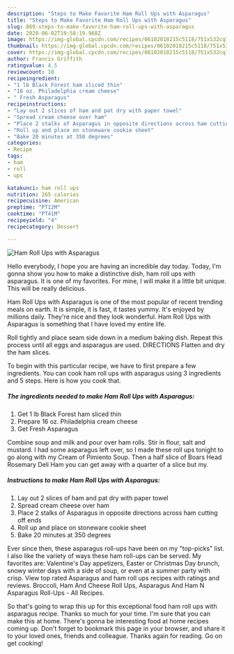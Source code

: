 ```yaml
---
description: "Steps to Make Favorite Ham Roll Ups with Asparagus"
title: "Steps to Make Favorite Ham Roll Ups with Asparagus"
slug: 869-steps-to-make-favorite-ham-roll-ups-with-asparagus
date: 2020-06-02T19:58:19.968Z
image: https://img-global.cpcdn.com/recipes/06102018215c5118/751x532cq70/ham-roll-ups-with-asparagus-recipe-main-photo.jpg
thumbnail: https://img-global.cpcdn.com/recipes/06102018215c5118/751x532cq70/ham-roll-ups-with-asparagus-recipe-main-photo.jpg
cover: https://img-global.cpcdn.com/recipes/06102018215c5118/751x532cq70/ham-roll-ups-with-asparagus-recipe-main-photo.jpg
author: Francis Griffith
ratingvalue: 4.5
reviewcount: 10
recipeingredient:
- "1 lb Black Forest ham sliced thin"
- "16 oz. Philadelphia cream cheese"
- " Fresh Asparagus"
recipeinstructions:
- "Lay out 2 slices of ham and pat dry with paper towel"
- "Spread cream cheese over ham"
- "Place 2 stalks of Asparagus in opposite directions across ham cutting off ends"
- "Roll up and place on stoneware cookie sheet"
- "Bake 20 minutes at 350 degrees"
categories:
- Recipe
tags:
- ham
- roll
- ups

katakunci: ham roll ups 
nutrition: 265 calories
recipecuisine: American
preptime: "PT12M"
cooktime: "PT41M"
recipeyield: "4"
recipecategory: Dessert

---
```



![Ham Roll Ups with Asparagus](https://img-global.cpcdn.com/recipes/06102018215c5118/751x532cq70/ham-roll-ups-with-asparagus-recipe-main-photo.jpg)

Hello everybody, I hope you are having an incredible day today. Today, I'm gonna show you how to make a distinctive dish, ham roll ups with asparagus. It is one of my favorites. For mine, I will make it a little bit unique. This will be really delicious.

Ham Roll Ups with Asparagus is one of the most popular of recent trending meals on earth. It is simple, it is fast, it tastes yummy. It's enjoyed by millions daily. They're nice and they look wonderful. Ham Roll Ups with Asparagus is something that I have loved my entire life.

Roll tightly and place seam side down in a medium baking dish. Repeat this process until all eggs and asparagus are used. DIRECTIONS Flatten and dry the ham slices.


To begin with this particular recipe, we have to first prepare a few ingredients. You can cook ham roll ups with asparagus using 3 ingredients and 5 steps. Here is how you cook that.

<!--inarticleads1-->

##### The ingredients needed to make Ham Roll Ups with Asparagus:

1. Get 1 lb Black Forest ham sliced thin
1. Prepare 16 oz. Philadelphia cream cheese
1. Get  Fresh Asparagus


Combine soup and milk and pour over ham rolls. Stir in flour, salt and mustard. I had some asparagus left over, so I made these roll ups tonight to go along with my Cream of Pimiento Soup. Then a half slice of Boars Head Rosemary Deli Ham you can get away with a quarter of a slice but my. 

<!--inarticleads2-->

##### Instructions to make Ham Roll Ups with Asparagus:

1. Lay out 2 slices of ham and pat dry with paper towel
1. Spread cream cheese over ham
1. Place 2 stalks of Asparagus in opposite directions across ham cutting off ends
1. Roll up and place on stoneware cookie sheet
1. Bake 20 minutes at 350 degrees


Ever since then, these asparagus roll-ups have been on my &#34;top-picks&#34; list. I also like the variety of ways these ham roll-ups can be served. My favorites are: Valentine&#39;s Day appetizers, Easter or Christmas Day brunch, snowy winter days with a side of soup, or even at a summer party with crisp. View top rated Asparagus and ham roll ups recipes with ratings and reviews. Broccoli, Ham And Cheese Roll Ups, Asparagus And Ham N Asparagus Roll-Ups - All Recipes. 

So that's going to wrap this up for this exceptional food ham roll ups with asparagus recipe. Thanks so much for your time. I'm sure that you can make this at home. There's gonna be interesting food at home recipes coming up. Don't forget to bookmark this page in your browser, and share it to your loved ones, friends and colleague. Thanks again for reading. Go on get cooking!
